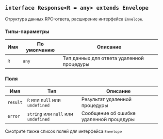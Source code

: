 ## `interface Response<R = any> extends Envelope`

Структура данных RPC-ответа, расширение интерфейса `Envelope`.

### Типы-параметры

| Имя | По умолчанию | Описание                                  |
| --- | ------------ | ----------------------------------------- |
| `R` | `any`        | Тип данных для ответа удаленной процедуры |

### Поля

| Имя      | Тип                                 | Описание                                |
| -------- | ----------------------------------- | --------------------------------------- |
| `result` | `R` или `null` или `undefined`      | Результат удаленной процедуры           |
| `error`  | `string` или `null` или `undefined` | Сообщение об ошибке удаленной процедуры |

Смотрите также список полей для интерфейса `Envelope`
